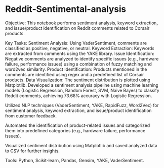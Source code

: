 # Reddit-Sentimental-analysis

Objective: This notebook performs sentiment analysis, keyword extraction, and issue/product identification on Reddit comments related to Corsair products.

Key Tasks:
Sentiment Analysis: Using VaderSentiment, comments are classified as positive, negative, or neutral.
Keyword Extraction: Keywords are extracted from comments using the YAKE library.
Issue Identification: Negative comments are analyzed to identify specific issues (e.g., hardware failure, performance issues) using a combination of fuzzy matching and word2vec similarity.
Product Identification: Products mentioned in the comments are identified using regex and a predefined list of Corsair products.
Data Visualization: The sentiment distribution is plotted using Matplotlib.
Developed a sentiment analysis pipeline using machine learning models (Logistic Regression, Random Forest, SVM, Naive Bayes) to classify Reddit comments, achieving 73.68% accuracy with Logistic Regression.

Utilized NLP techniques (VaderSentiment, YAKE, RapidFuzz, Word2Vec) for sentiment analysis, keyword extraction, and issue/product identification from customer feedback.

Automated the identification of product-related issues and categorized them into predefined categories (e.g., hardware failure, performance issues).

Visualized sentiment distribution using Matplotlib and saved analyzed data to CSV for further insights.

Tools: Python, Scikit-learn, Pandas, Gensim, YAKE, VaderSentiment.
